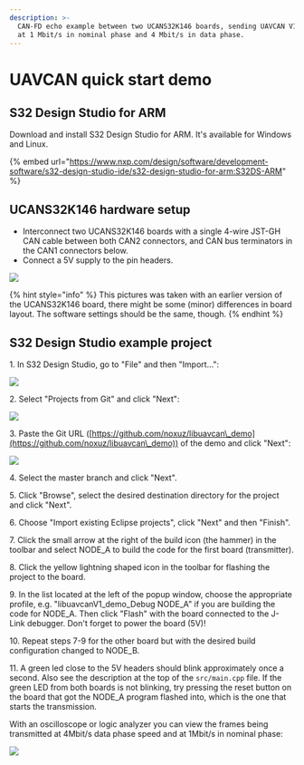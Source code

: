 ```yaml
---
description: >-
  CAN-FD echo example between two UCANS32K146 boards, sending UAVCAN V1 messages
  at 1 Mbit/s in nominal phase and 4 Mbit/s in data phase.
---
```


# UAVCAN quick start demo

## S32 Design Studio for ARM

Download and install S32 Design Studio for ARM. It's available for Windows and Linux.

{% embed url="https://www.nxp.com/design/software/development-software/s32-design-studio-ide/s32-design-studio-for-arm:S32DS-ARM" %}

## UCANS32K146 hardware setup

* Interconnect two UCANS32K146 boards with a single 4-wire JST-GH CAN cable between both CAN2 connectors, and CAN bus terminators in the CAN1 connectors below.
* Connect a 5V supply to the pin headers.

![](../.gitbook/assets/board\_connection.jpg)

{% hint style="info" %}
This pictures was taken with an earlier version of the UCANS32K146 board, there might be some (minor) differences in board layout. The software settings should be the same, though.
{% endhint %}

## S32 Design Studio example project

1\. In S32 Design Studio, go to "File" and then "Import...":

![](../.gitbook/assets/import.png)

2\. Select "Projects from Git" and click "Next":

![](../.gitbook/assets/git.png)

3\. Paste the Git URL ([https://github.com/noxuz/libuavcan\_demo](https://github.com/noxuz/libuavcan\_demo)) of the demo and click "Next":

![](../.gitbook/assets/linktogit.png)

4\. Select the master branch and click "Next".

5\. Click "Browse", select the desired destination directory for the project and click "Next".

6\. Choose "Import existing Eclipse projects", click "Next" and then "Finish".

7\. Click the small arrow at the right of the build icon (the hammer) in the toolbar and select NODE\_A to build the code for the first board (transmitter).

8\. Click the yellow lightning shaped icon in the toolbar for flashing the project to the board.

9\. In the list located at the left of the popup window, choose the appropriate profile, e.g. "libuavcanV1\_demo\_Debug NODE\_A" if you are building the code for NODE\_A. Then click "Flash" with the board connected to the J-Link debugger. Don't forget to power the board (5V)!

10\. Repeat steps 7-9 for the other board but with the desired build configuration changed to NODE\_B.

11\. A green led close to the 5V headers should blink approximately once a second. Also see the description at the top of the `src/main.cpp` file. If the green LED from both boards is not blinking, try pressing the reset button on the board that got the NODE\_A program flashed into, which is the one that starts the transmission.

With an oscilloscope or logic analyzer you can view the frames being transmitted at 4Mbit/s data phase speed and at 1Mbit/s in nominal phase:

![](../.gitbook/assets/CANFD\_oscilloscope.png)

